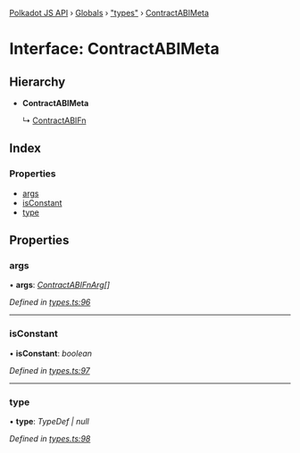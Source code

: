 [Polkadot JS API](../README.md) › [Globals](../globals.md) › ["types"](../modules/_types_.md) › [ContractABIMeta](_types_.contractabimeta.md)

# Interface: ContractABIMeta

## Hierarchy

* **ContractABIMeta**

  ↳ [ContractABIFn](_types_.contractabifn.md)

## Index

### Properties

* [args](_types_.contractabimeta.md#args)
* [isConstant](_types_.contractabimeta.md#isconstant)
* [type](_types_.contractabimeta.md#type)

## Properties

###  args

• **args**: *[ContractABIFnArg](_types_.contractabifnarg.md)[]*

*Defined in [types.ts:96](https://github.com/polkadot-js/api/blob/e27b35cd9f/packages/api-contract/src/types.ts#L96)*

___

###  isConstant

• **isConstant**: *boolean*

*Defined in [types.ts:97](https://github.com/polkadot-js/api/blob/e27b35cd9f/packages/api-contract/src/types.ts#L97)*

___

###  type

• **type**: *TypeDef | null*

*Defined in [types.ts:98](https://github.com/polkadot-js/api/blob/e27b35cd9f/packages/api-contract/src/types.ts#L98)*
